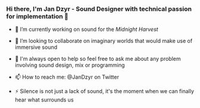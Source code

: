 ### Hi there, I'm Jan Dzyr - Sound Designer with technical passion for implementation 👋


- 🔭 I’m currently working on sound for the _Midnight Harvest_
- 👯 I’m looking to collaborate on imaginary worlds that would make use of immersive sound
- 💬 I'm always open to help so feel free to ask me about any problem involving sound design, mix or programming
- 📫 How to reach me: @JanDzyr on Twitter

- ⚡ Silence is not just a lack of sound, it's the moment when we can finally hear what surrounds us
